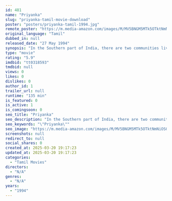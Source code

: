 ```yaml
---
id: 481
name: "Priyanka"
slug: "priyanka-tamil-movie-download"
poster: "posters/priyanka-tamil-1994.jpg"
remote_poster: "https://m.media-amazon.com/images/M/MV5BNGM5MTk5OTktNmNiOS00NTQxLWFhYjAtYmUzODFlNmRmZjRkXkEyXkFqcGc@._V1_SX300.jpg"
original_language: "Tamil"
dubbed_in: null
released_date: "27 May 1994"
synopsis: "In the Southern part of India, there are two communities living - separated by caste and hatred of each other. The lower caste community has a young woman named Priyanka, who would like to reform and build relationship with both t..."
type: "movie"
rating: "5.9"
imdbid: "tt0318593"
tmdbid: null
views: 0
likes: 0
dislikes: 0
author_id: 1
trailer_url: null
runtime: "135 min"
is_featured: 0
is_active: 1
is_comingsoon: 0
seo_title: "Priyanka"
seo_description: "In the Southern part of India, there are two communities living - separated by caste and hatred of each other. The lower caste community has a young woman named Priyanka, who would like to reform and build relationship with both t..."
seo_keywords: "\"Priyanka\""
seo_image: "https://m.media-amazon.com/images/M/MV5BNGM5MTk5OTktNmNiOS00NTQxLWFhYjAtYmUzODFlNmRmZjRkXkEyXkFqcGc@._V1_SX300.jpg"
screenshots: null
redirect_to: null
social_shares: 0
created_at: 2025-03-20 19:17:23
updated_at: 2025-03-20 19:17:23
categories:
  - "Tamil Movies"
directors:
  - "N/A"
genres:
  - "N/A"
years:
  - "1994"
---
```

